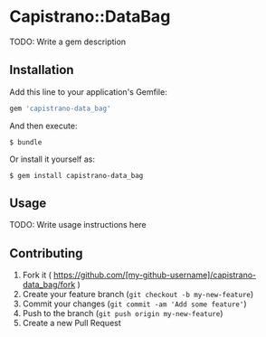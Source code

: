 # Capistrano::DataBag

TODO: Write a gem description

## Installation

Add this line to your application's Gemfile:

```ruby
gem 'capistrano-data_bag'
```

And then execute:

    $ bundle

Or install it yourself as:

    $ gem install capistrano-data_bag

## Usage

TODO: Write usage instructions here

## Contributing

1. Fork it ( https://github.com/[my-github-username]/capistrano-data_bag/fork )
2. Create your feature branch (`git checkout -b my-new-feature`)
3. Commit your changes (`git commit -am 'Add some feature'`)
4. Push to the branch (`git push origin my-new-feature`)
5. Create a new Pull Request
